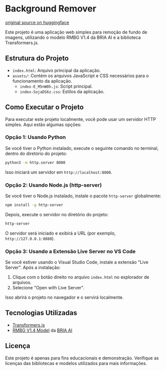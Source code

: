# Background Remover

[original source on huggingface](https://huggingface.co/spaces/Xenova/remove-background-web/tree/main)

Este projeto é uma aplicação web simples para remoção de fundo de imagens, utilizando o modelo RMBG V1.4 da BRIA AI e a biblioteca Transformers.js.

## Estrutura do Projeto

- `index.html`: Arquivo principal da aplicação.
- `assets/`: Contém os arquivos JavaScript e CSS necessários para o funcionamento da aplicação.
  - `index-E_M5nW8h.js`: Script principal.
  - `index-SojaDS6z.css`: Estilos da aplicação.

## Como Executar o Projeto

Para executar este projeto localmente, você pode usar um servidor HTTP simples. Aqui estão algumas opções:

### Opção 1: Usando Python

Se você tiver o Python instalado, execute o seguinte comando no terminal, dentro do diretório do projeto:

```bash
python3 -m http.server 8000
```

Isso iniciará um servidor em `http://localhost:8000`.

### Opção 2: Usando Node.js (http-server)

Se você tiver o Node.js instalado, instale o pacote `http-server` globalmente:

```bash
npm install -g http-server
```

Depois, execute o servidor no diretório do projeto:

```bash
http-server
```

O servidor será iniciado e exibirá a URL (por exemplo, `http://127.0.0.1:8080`).

### Opção 3: Usando a Extensão Live Server no VS Code

Se você estiver usando o Visual Studio Code, instale a extensão "Live Server". Após a instalação:
1. Clique com o botão direito no arquivo `index.html` no explorador de arquivos.
2. Selecione "Open with Live Server".

Isso abrirá o projeto no navegador e o servirá localmente.

## Tecnologias Utilizadas

- [Transformers.js](http://github.com/xenova/transformers.js)
- [RMBG V1.4 Model](https://huggingface.co/briaai/RMBG-1.4) da [BRIA AI](https://bria.ai/)

## Licença

Este projeto é apenas para fins educacionais e demonstração. Verifique as licenças das bibliotecas e modelos utilizados para mais informações.
